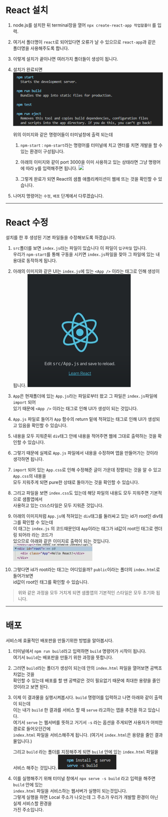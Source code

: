 # React 설치

1. node.js를 설치한 뒤 terminal창을 열어 `npx create-react-app 작업할폴더` 를 입력.

2. 여기서 폴더명이 `react`로 되어있다면 오류가 날 수 있으므로 `react-app`과 같은  
   폴더명을 사용해주도록 합니다.

3. 이렇게 설치가 끝이나면 여러가지 폴더들이 생성이 됩니다.

4. 설치가 완료되면
   <img src='images/react.png'>

    위의 이미지와 같은 명령어들이 터미널창에 출력 되는데

    1. `npm-start` : `npm-start`라는 명령어를 터미널에 치고 엔터를 치면 개발을 할 수 있는 환경이
       구성됩니다.

    2. 아래의 이미지와 같이 port 3000을 이미 사용하고 있는 상태라면 그냥 명령어에 따라 y를 입력해주면 됩니다.
       <img src='react2.png'>

    3. 그렇게 완료가 되면 React의 샘플 애플리케이션이 웹에 뜨는 것을 확인할 수 있습니다.

5. 나머지 명령어는 `수정`, `배포` 단계에서 다루겠습니다.

---

# React 수정

설치를 한 후 생성된 기본 파일들을 수정해보도록 하겠습니다.

1. `src`폴더를 보면 `index.js`라는 파일이 있습니다 이 파일이 `입구파일` 입니다.  
   우리가 `npm-start`를 통해 구동을 시키면 `index.js`파일을 찾아 그 파일에 있는 내용대로 동작하게 됩니다.

2. 아래의 이미지와 같은 UI는 `index.js`에 있는 `<App />` 이라는 태그로 인해 생성이 됩니다.
   <img src='images/react3.png'>

3. `App`은 현재폴더에 있는 `App.js`라는 파일로부터 왔고 그 파일은 `index.js`파일에 `import` 되어  
   있기 때문에 `<App />` 이라는 태그로 인해 UI가 생성이 되는 것입니다.

4. `App.js` 파일로 들어가 `App` 함수의 return 밑에 적혀있는 태그로 인해 UI가 생성되고 있음을 확인할 수 있습니다.

5. 내용을 모두 지워준뒤 `div`태그 안에 내용을 적어주면 웹에 그대로 출력하는 것을 확인할 수 있습니다.

6. 그렇기 때문에 실제로 `App.js` 파일에서 내용을 수정하며 앱을 만들어가는 것이라 생각하면 됩니다.

7. `import` 되어 있는 `App.css`로 인해 수정해준 글이 가운데 정렬되는 것을 알 수 있고 `App.css`의 내용을  
   모두 지워주게 되면 pure한 상태로 돌아가는 것을 확인할 수 있습니다.

8. 그리고 파일을 보면 `index.css`도 있는데 해당 파일의 내용도 모두 지워주면 기본적으로 샘플앱에서  
   사용하고 있는 `CSS`스타일은 모두 지워준 것입니다.

9. 아래의 이미지처럼 `App.js`에 적혀있는 `div`태그를 둘러싸고 있는 id가 root인 div태그를 확인할 수 있는데  
   이 태그는 `index.js` 의 코드때문인데 `App`이라는 태그가 id값이 root인 태그로 렌더링 되어라 라는 코드가  
   있으므로 아래와 같은 이미지로 출력이 되는 것입니다.
   <img src='images/react4.png'>

10. 그렇다면 id가 root라는 태그는 어디있을까? `public`이라는 폴더의 `index.html`로 들어가보면  
    id값이 root인 태그를 확인할 수 있습니다.

> 위와 같은 과정을 모두 거치게 되면 샘플앱의 기본적인 스타일은 모두 초기화 됩니다.

---

# 배포

서비스에 효율적인 배포판을 만들기위한 방법을 알아봅시다.

1. 터미널에서 `npm run build`라고 입력하면 `build` 명령어가 시작이 됩니다.  
   여기서 `build`는 배포판을 만들기 위한 과정을 뜻합니다.

2. 그러면 `build`라는 폴더가 생성이 되는데 안의 `index.html` 파일을 열어보면 공백조차없는 것을  
   확인할 수 있는데 배포를 할 땐 공백같은 것이 필요없기 때문에 최대한 용량을 줄인 것이라고 보면 된다.

3. 이제 이 결과물을 실행시켜봅시다. `build` 명령어를 입력하고 나면 아래와 같이 출력이 되는데  
   이는 내가 `build` 한 결과를 서비스 할 때 `serve` 라고하는 앱을 추천을 하고 있습니다.  
   여기서 `serve` 는 웹서버를 뜻하고 거기서 `-s` 라는 옵션을 주게되면 사용자가 어떠한 경로로 들어오던간에  
   `index.html` 파일을 서비스해주게 됩니다. (여기서 `index.html`은 용량을 줄인 결과물입니다.)

    그리고 `build` 라는 폴더를 지정해주게 되면 `build` 안에 있는 `index.html` 파일을 서비스 해주는 것입니다.
    <img src='images/react5.png'>

4. 이를 실행해주기 위해 터미널 창에서 `npx serve -s build` 라고 입력을 해주면 `build` 안에 있는  
   `index.html` 파일을 서비스하는 웹서버가 실행이 되는것입니다.  
    그렇게 실행을 하면 Local 주소가 나오는데 그 주소가 우리가 개발할 환경이 아닌 실제 서비스할 환경을  
    가진 주소입니다.
